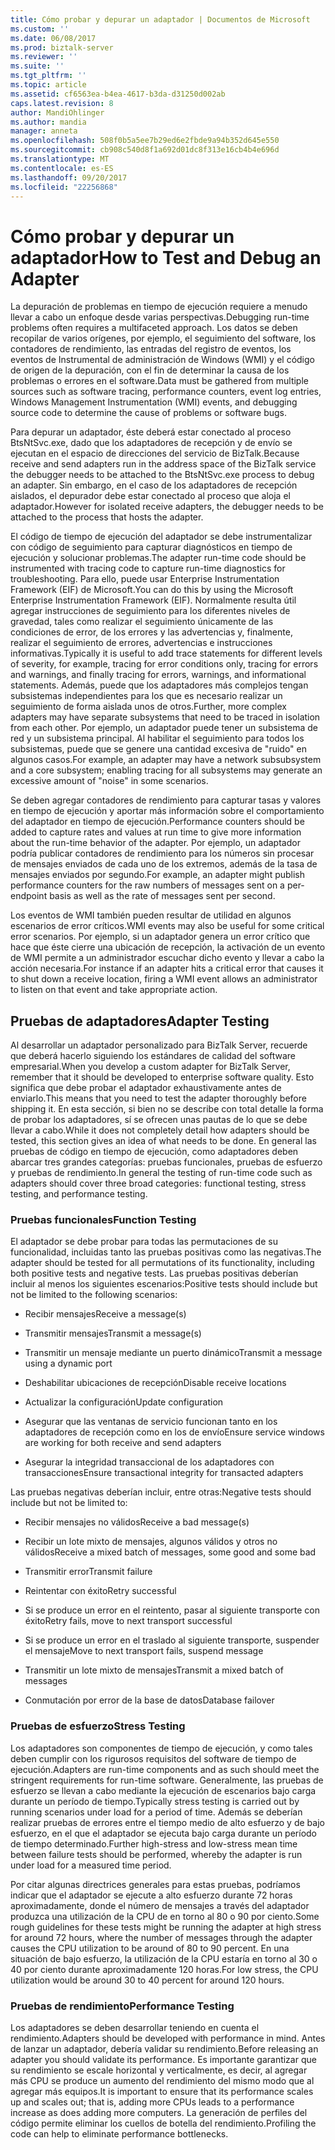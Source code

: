 ```yaml
---
title: Cómo probar y depurar un adaptador | Documentos de Microsoft
ms.custom: ''
ms.date: 06/08/2017
ms.prod: biztalk-server
ms.reviewer: ''
ms.suite: ''
ms.tgt_pltfrm: ''
ms.topic: article
ms.assetid: cf6563ea-b4ea-4617-b3da-d31250d002ab
caps.latest.revision: 8
author: MandiOhlinger
ms.author: mandia
manager: anneta
ms.openlocfilehash: 508f0b5a5ee7b29ed6e2fbde9a94b352d645e550
ms.sourcegitcommit: cb908c540d8f1a692d01dc8f313e16cb4b4e696d
ms.translationtype: MT
ms.contentlocale: es-ES
ms.lasthandoff: 09/20/2017
ms.locfileid: "22256868"
---
```

# <a name="how-to-test-and-debug-an-adapter"></a><span data-ttu-id="4eece-102">Cómo probar y depurar un adaptador</span><span class="sxs-lookup"><span data-stu-id="4eece-102">How to Test and Debug an Adapter</span></span>
<span data-ttu-id="4eece-103">La depuración de problemas en tiempo de ejecución requiere a menudo llevar a cabo un enfoque desde varias perspectivas.</span><span class="sxs-lookup"><span data-stu-id="4eece-103">Debugging run-time problems often requires a multifaceted approach.</span></span> <span data-ttu-id="4eece-104">Los datos se deben recopilar de varios orígenes, por ejemplo, el seguimiento del software, los contadores de rendimiento, las entradas del registro de eventos, los eventos de Instrumental de administración de Windows (WMI) y el código de origen de la depuración, con el fin de determinar la causa de los problemas o errores en el software.</span><span class="sxs-lookup"><span data-stu-id="4eece-104">Data must be gathered from multiple sources such as software tracing, performance counters, event log entries, Windows Management Instrumentation (WMI) events, and debugging source code to determine the cause of problems or software bugs.</span></span>  
  
 <span data-ttu-id="4eece-105">Para depurar un adaptador, éste deberá estar conectado al proceso BtsNtSvc.exe, dado que los adaptadores de recepción y de envío se ejecutan en el espacio de direcciones del servicio de BizTalk.</span><span class="sxs-lookup"><span data-stu-id="4eece-105">Because receive and send adapters run in the address space of the BizTalk service the debugger needs to be attached to the BtsNtSvc.exe process to debug an adapter.</span></span> <span data-ttu-id="4eece-106">Sin embargo, en el caso de los adaptadores de recepción aislados, el depurador debe estar conectado al proceso que aloja el adaptador.</span><span class="sxs-lookup"><span data-stu-id="4eece-106">However for isolated receive adapters, the debugger needs to be attached to the process that hosts the adapter.</span></span>  
  
 <span data-ttu-id="4eece-107">El código de tiempo de ejecución del adaptador se debe instrumentalizar con código de seguimiento para capturar diagnósticos en tiempo de ejecución y solucionar problemas.</span><span class="sxs-lookup"><span data-stu-id="4eece-107">The adapter run-time code should be instrumented with tracing code to capture run-time diagnostics for troubleshooting.</span></span> <span data-ttu-id="4eece-108">Para ello, puede usar Enterprise Instrumentation Framework (EIF) de Microsoft.</span><span class="sxs-lookup"><span data-stu-id="4eece-108">You can do this by using the Microsoft Enterprise Instrumentation Framework (EIF).</span></span> <span data-ttu-id="4eece-109">Normalmente resulta útil agregar instrucciones de seguimiento para los diferentes niveles de gravedad, tales como realizar el seguimiento únicamente de las condiciones de error, de los errores y las advertencias y, finalmente, realizar el seguimiento de errores, advertencias e instrucciones informativas.</span><span class="sxs-lookup"><span data-stu-id="4eece-109">Typically it is useful to add trace statements for different levels of severity, for example, tracing for error conditions only, tracing for errors and warnings, and finally tracing for errors, warnings, and informational statements.</span></span> <span data-ttu-id="4eece-110">Además, puede que los adaptadores más complejos tengan subsistemas independientes para los que es necesario realizar un seguimiento de forma aislada unos de otros.</span><span class="sxs-lookup"><span data-stu-id="4eece-110">Further, more complex adapters may have separate subsystems that need to be traced in isolation from each other.</span></span> <span data-ttu-id="4eece-111">Por ejemplo, un adaptador puede tener un subsistema de red y un subsistema principal. Al habilitar el seguimiento para todos los subsistemas, puede que se genere una cantidad excesiva de "ruido" en algunos casos.</span><span class="sxs-lookup"><span data-stu-id="4eece-111">For example, an adapter may have a network subsubsystem and a core subsystem; enabling tracing for all subsystems may generate an excessive amount of "noise" in some scenarios.</span></span>  
  
 <span data-ttu-id="4eece-112">Se deben agregar contadores de rendimiento para capturar tasas y valores en tiempo de ejecución y aportar más información sobre el comportamiento del adaptador en tiempo de ejecución.</span><span class="sxs-lookup"><span data-stu-id="4eece-112">Performance counters should be added to capture rates and values at run time to give more information about the run-time behavior of the adapter.</span></span> <span data-ttu-id="4eece-113">Por ejemplo, un adaptador podría publicar contadores de rendimiento para los números sin procesar de mensajes enviados de cada uno de los extremos, además de la tasa de mensajes enviados por segundo.</span><span class="sxs-lookup"><span data-stu-id="4eece-113">For example, an adapter might publish performance counters for the raw numbers of messages sent on a per-endpoint basis as well as the rate of messages sent per second.</span></span>  
  
 <span data-ttu-id="4eece-114">Los eventos de WMI también pueden resultar de utilidad en algunos escenarios de error críticos.</span><span class="sxs-lookup"><span data-stu-id="4eece-114">WMI events may also be useful for some critical error scenarios.</span></span>  <span data-ttu-id="4eece-115">Por ejemplo, si un adaptador genera un error crítico que hace que éste cierre una ubicación de recepción, la activación de un evento de WMI permite a un administrador escuchar dicho evento y llevar a cabo la acción necesaria.</span><span class="sxs-lookup"><span data-stu-id="4eece-115">For instance if an adapter hits a critical error that causes it to shut down a receive location, firing a WMI event allows an administrator to listen on that event and take appropriate action.</span></span>  
  
## <a name="adapter-testing"></a><span data-ttu-id="4eece-116">Pruebas de adaptadores</span><span class="sxs-lookup"><span data-stu-id="4eece-116">Adapter Testing</span></span>  
 <span data-ttu-id="4eece-117">Al desarrollar un adaptador personalizado para BizTalk Server, recuerde que deberá hacerlo siguiendo los estándares de calidad del software empresarial.</span><span class="sxs-lookup"><span data-stu-id="4eece-117">When you develop a custom adapter for BizTalk Server, remember that it should be developed to enterprise software quality.</span></span> <span data-ttu-id="4eece-118">Esto significa que debe probar el adaptador exhaustivamente antes de enviarlo.</span><span class="sxs-lookup"><span data-stu-id="4eece-118">This means that you need to test the adapter thoroughly before shipping it.</span></span> <span data-ttu-id="4eece-119">En esta sección, si bien no se describe con total detalle la forma de probar los adaptadores, sí se ofrecen unas pautas de lo que se debe llevar a cabo.</span><span class="sxs-lookup"><span data-stu-id="4eece-119">While it does not completely detail how adapters should be tested, this section gives an idea of what needs to be done.</span></span> <span data-ttu-id="4eece-120">En general las pruebas de código en tiempo de ejecución, como adaptadores deben abarcar tres grandes categorías: pruebas funcionales, pruebas de esfuerzo y pruebas de rendimiento.</span><span class="sxs-lookup"><span data-stu-id="4eece-120">In general the testing of run-time code such as adapters should cover three broad categories: functional testing, stress testing, and performance testing.</span></span>  
  
### <a name="function-testing"></a><span data-ttu-id="4eece-121">Pruebas funcionales</span><span class="sxs-lookup"><span data-stu-id="4eece-121">Function Testing</span></span>  
 <span data-ttu-id="4eece-122">El adaptador se debe probar para todas las permutaciones de su funcionalidad, incluidas tanto las pruebas positivas como las negativas.</span><span class="sxs-lookup"><span data-stu-id="4eece-122">The adapter should be tested for all permutations of its functionality, including both positive tests and negative tests.</span></span> <span data-ttu-id="4eece-123">Las pruebas positivas deberían incluir al menos los siguientes escenarios:</span><span class="sxs-lookup"><span data-stu-id="4eece-123">Positive tests should include but not be limited to the following scenarios:</span></span>  
  
-   <span data-ttu-id="4eece-124">Recibir mensajes</span><span class="sxs-lookup"><span data-stu-id="4eece-124">Receive a message(s)</span></span>  
  
-   <span data-ttu-id="4eece-125">Transmitir mensajes</span><span class="sxs-lookup"><span data-stu-id="4eece-125">Transmit a message(s)</span></span>  
  
-   <span data-ttu-id="4eece-126">Transmitir un mensaje mediante un puerto dinámico</span><span class="sxs-lookup"><span data-stu-id="4eece-126">Transmit a message using a dynamic port</span></span>  
  
-   <span data-ttu-id="4eece-127">Deshabilitar ubicaciones de recepción</span><span class="sxs-lookup"><span data-stu-id="4eece-127">Disable receive locations</span></span>  
  
-   <span data-ttu-id="4eece-128">Actualizar la configuración</span><span class="sxs-lookup"><span data-stu-id="4eece-128">Update configuration</span></span>  
  
-   <span data-ttu-id="4eece-129">Asegurar que las ventanas de servicio funcionan tanto en los adaptadores de recepción como en los de envío</span><span class="sxs-lookup"><span data-stu-id="4eece-129">Ensure service windows are working for both receive and send adapters</span></span>  
  
-   <span data-ttu-id="4eece-130">Asegurar la integridad transaccional de los adaptadores con transacciones</span><span class="sxs-lookup"><span data-stu-id="4eece-130">Ensure transactional integrity for transacted adapters</span></span>  
  
 <span data-ttu-id="4eece-131">Las pruebas negativas deberían incluir, entre otras:</span><span class="sxs-lookup"><span data-stu-id="4eece-131">Negative tests should include but not be limited to:</span></span>  
  
-   <span data-ttu-id="4eece-132">Recibir mensajes no válidos</span><span class="sxs-lookup"><span data-stu-id="4eece-132">Receive a bad message(s)</span></span>  
  
-   <span data-ttu-id="4eece-133">Recibir un lote mixto de mensajes, algunos válidos y otros no válidos</span><span class="sxs-lookup"><span data-stu-id="4eece-133">Receive a mixed batch of messages, some good and some bad</span></span>  
  
-   <span data-ttu-id="4eece-134">Transmitir error</span><span class="sxs-lookup"><span data-stu-id="4eece-134">Transmit failure</span></span>  
  
-   <span data-ttu-id="4eece-135">Reintentar con éxito</span><span class="sxs-lookup"><span data-stu-id="4eece-135">Retry successful</span></span>  
  
-   <span data-ttu-id="4eece-136">Si se produce un error en el reintento, pasar al siguiente transporte con éxito</span><span class="sxs-lookup"><span data-stu-id="4eece-136">Retry fails, move to next transport successful</span></span>  
  
-   <span data-ttu-id="4eece-137">Si se produce un error en el traslado al siguiente transporte, suspender el mensaje</span><span class="sxs-lookup"><span data-stu-id="4eece-137">Move to next transport fails, suspend message</span></span>  
  
-   <span data-ttu-id="4eece-138">Transmitir un lote mixto de mensajes</span><span class="sxs-lookup"><span data-stu-id="4eece-138">Transmit a mixed batch of messages</span></span>  
  
-   <span data-ttu-id="4eece-139">Conmutación por error de la base de datos</span><span class="sxs-lookup"><span data-stu-id="4eece-139">Database failover</span></span>  
  
### <a name="stress-testing"></a><span data-ttu-id="4eece-140">Pruebas de esfuerzo</span><span class="sxs-lookup"><span data-stu-id="4eece-140">Stress Testing</span></span>  
 <span data-ttu-id="4eece-141">Los adaptadores son componentes de tiempo de ejecución, y como tales deben cumplir con los rigurosos requisitos del software de tiempo de ejecución.</span><span class="sxs-lookup"><span data-stu-id="4eece-141">Adapters are run-time components and as such should meet the stringent requirements for run-time software.</span></span> <span data-ttu-id="4eece-142">Generalmente, las pruebas de esfuerzo se llevan a cabo mediante la ejecución de escenarios bajo carga durante un período de tiempo.</span><span class="sxs-lookup"><span data-stu-id="4eece-142">Typically stress testing is carried out by running scenarios under load for a period of time.</span></span> <span data-ttu-id="4eece-143">Además se deberían realizar pruebas de errores entre el tiempo medio de alto esfuerzo y de bajo esfuerzo, en el que el adaptador se ejecuta bajo carga durante un período de tiempo determinado.</span><span class="sxs-lookup"><span data-stu-id="4eece-143">Further high-stress and low-stress mean time between failure tests should be performed, whereby the adapter is run under load for a measured time period.</span></span>  
  
 <span data-ttu-id="4eece-144">Por citar algunas directrices generales para estas pruebas, podríamos indicar que el adaptador se ejecute a alto esfuerzo durante 72 horas aproximadamente, donde el número de mensajes a través del adaptador produzca una utilización de la CPU de en torno al 80 o 90 por ciento.</span><span class="sxs-lookup"><span data-stu-id="4eece-144">Some rough guidelines for these tests might be running the adapter at high stress for around 72 hours, where the number of messages through the adapter causes the CPU utilization to be around of 80 to 90 percent.</span></span> <span data-ttu-id="4eece-145">En una situación de bajo esfuerzo, la utilización de la CPU estaría en torno al 30 o 40 por ciento durante aproximadamente 120 horas.</span><span class="sxs-lookup"><span data-stu-id="4eece-145">For low stress, the CPU utilization would be around 30 to 40 percent for around 120 hours.</span></span>  
  
### <a name="performance-testing"></a><span data-ttu-id="4eece-146">Pruebas de rendimiento</span><span class="sxs-lookup"><span data-stu-id="4eece-146">Performance Testing</span></span>  
 <span data-ttu-id="4eece-147">Los adaptadores se deben desarrollar teniendo en cuenta el rendimiento.</span><span class="sxs-lookup"><span data-stu-id="4eece-147">Adapters should be developed with performance in mind.</span></span> <span data-ttu-id="4eece-148">Antes de lanzar un adaptador, debería validar su rendimiento.</span><span class="sxs-lookup"><span data-stu-id="4eece-148">Before releasing an adapter you should validate its performance.</span></span> <span data-ttu-id="4eece-149">Es importante garantizar que su rendimiento se escale horizontal y verticalmente, es decir, al agregar más CPU se produce un aumento del rendimiento del mismo modo que al agregar más equipos.</span><span class="sxs-lookup"><span data-stu-id="4eece-149">It is important to ensure that its performance scales up and scales out; that is, adding more CPUs leads to a performance increase as does adding more computers.</span></span> <span data-ttu-id="4eece-150">La generación de perfiles del código permite eliminar los cuellos de botella del rendimiento.</span><span class="sxs-lookup"><span data-stu-id="4eece-150">Profiling the code can help to eliminate performance bottlenecks.</span></span>